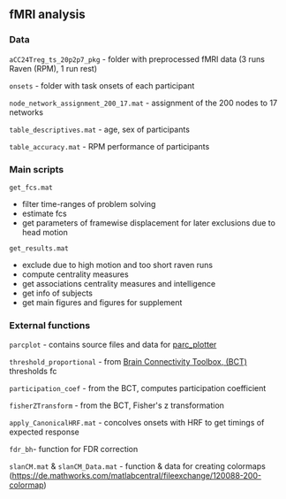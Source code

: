 
## fMRI analysis

### Data

`aCC24Treg_ts_20p2p7_pkg` - folder with preprocessed fMRI data (3 runs Raven (RPM), 1 run rest)

`onsets` - folder with task onsets of each participant
	
`node_network_assignment_200_17.mat` - assignment of the 200 nodes to 17 networks

`table_descriptives.mat` - age, sex of participants

`table_accuracy.mat` - RPM performance of participants

### Main scripts	

`get_fcs.mat`

  - filter time-ranges of problem solving 
  - estimate fcs
  - get parameters of framewise displacement for later exclusions due to head motion	

`get_results.mat`

  - exclude due to high motion and too short raven runs
  - compute centrality measures 
  - get associations centrality measures and intelligence
  - get info of subjects
  - get main figures and figures for supplement
	

### External functions	

`parcplot` - contains source files and data for [parc_plotter](https://github.com/faskowit/parc_plotter)
		
`threshold_proportional` - from [Brain Connectivity Toolbox, (BCT)](https://sites.google.com/site/bctnet/home) thresholds fc

`participation_coef` - from the BCT, computes participation coefficient

`fisherZTransform` - from the BCT, Fisher's z transformation

`apply_CanonicalHRF.mat` - concolves onsets with HRF to get timings of expected response

`fdr_bh`- function for FDR correction

`slanCM.mat` & `slanCM_Data.mat` - function & data for creating colormaps (https://de.mathworks.com/matlabcentral/fileexchange/120088-200-colormap)

